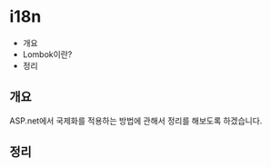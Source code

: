 # i18n

* 개요
* Lombok이란?
* 정리

## 개요
ASP.net에서 국제화를 적용하는 방법에 관해서 정리를 해보도록 하겠습니다.

## 

        
## 정리

